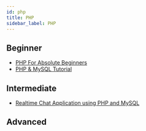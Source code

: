 ```yaml
---
id: php
title: PHP
sidebar_label: PHP
---
```


## Beginner

- [PHP For Absolute Beginners](https://youtu.be/2eebptXfEvw)
- [PHP & MySQL Tutorial](https://youtu.be/cGwSm8xDSwI)

## Intermediate

- [Realtime Chat Application using PHP and MySQL](https://youtu.be/VnvzxGWiK54)

## Advanced
